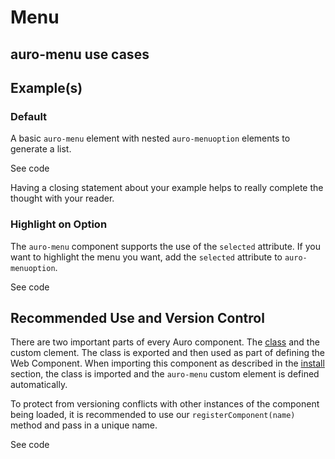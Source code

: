 <!--
The demo.md file is a compiled document. No edits should be made directly to this file.
README.md is created by running `npm run build:docs`.
This file is generated based on a template fetched from `./docs/partials/demo.md`
-->

# Menu

<!-- AURO-GENERATED-CONTENT:START (FILE:src=./description.md) -->
<!-- AURO-GENERATED-CONTENT:END -->

## auro-menu use cases

<!-- AURO-GENERATED-CONTENT:START (FILE:src=./useCases.md) -->
<!-- AURO-GENERATED-CONTENT:END -->

## Example(s)

### Default

A basic `auro-menu` element with nested `auro-menuoption` elements to generate a list.

<div class="exampleWrapper">
  <!-- AURO-GENERATED-CONTENT:START (FILE:src=./../../apiExamples/basic.html) -->
  <!-- AURO-GENERATED-CONTENT:END -->
</div>

<auro-accordion alignRight>
  <span slot="trigger">See code</span>

<!-- AURO-GENERATED-CONTENT:START (CODE:src=./../../apiExamples/basic.html) -->
<!-- AURO-GENERATED-CONTENT:END -->

</auro-accordion>

Having a closing statement about your example helps to really complete the thought with your reader.

### Highlight on Option

The `auro-menu` component supports the use of the `selected` attribute. If you want to highlight the menu you want, add the `selected` attribute to `auro-menuoption`.

<div class="exampleWrapper">
  <!-- AURO-GENERATED-CONTENT:START (FILE:src=./../../apiExamples/selected.html) -->
  <!-- AURO-GENERATED-CONTENT:END -->
</div>

<auro-accordion alignRight>
  <span slot="trigger">See code</span>

  <!-- AURO-GENERATED-CONTENT:START (CODE:src=./../../apiExamples/selected.html) -->
  <!-- AURO-GENERATED-CONTENT:END -->

</auro-accordion>

## Recommended Use and Version Control

There are two important parts of every Auro component. The <a href="https://developer.mozilla.org/en-US/docs/Web/JavaScript/Reference/Classes">class</a> and the custom clement. The class is exported and then used as part of defining the Web Component. When importing this component as described in the <a href="#install">install</a> section, the class is imported and the `auro-menu` custom element is defined automatically.

To protect from versioning conflicts with other instances of the component being loaded, it is recommended to use our `registerComponent(name)` method and pass in a unique name.

<div class="exampleWrapper">
  <!-- AURO-GENERATED-CONTENT:START (FILE:src=./../../apiExamples/custom.html) -->
  <!-- AURO-GENERATED-CONTENT:END -->
</div>

<auro-accordion alignRight>
  <span slot="trigger">See code</span>

<!-- AURO-GENERATED-CONTENT:START (CODE:src=./../../apiExamples/custom.html) -->
<!-- AURO-GENERATED-CONTENT:END -->

</auro-accordion>
